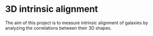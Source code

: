# 3D intrinsic alignment

The aim of this project is to measure intrinsic alignment of galaxies by analyzing the correlations between their 3D shapes. 

